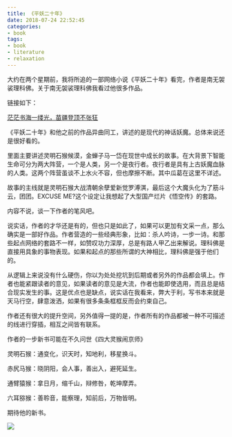 ```yaml
---
title: 《平妖二十年》
date: 2018-07-24 22:52:45
categories:
- book
tags:
- book
- literature
- relaxation
---
```

大约在两个星期前，我将所追的一部网络小说《平妖二十年》看完，作者是南无袈裟理科佛。关于南无袈裟理科佛我看过他很多作品。

链接如下：

<!-- more -->

[茫茫书海一缕光，苗疆登顶不张狂](https://benpaodewoniu.github.io/2017/06/17/book0/)

《平妖二十年》和他之前的作品异曲同工，讲述的是现代的神话妖魔。总体来说还是很好看的。

里面主要讲述灵明石猴候漠，金蝉子马一岱在现世中成长的故事。在大背景下智能生命可分为两大阵营，一个是人类，另一个是夜行者。夜行者是具有上古妖魔血脉的人类。这两个阵营虽谈不上水火不容，但也摩擦不断。其中瓜葛在这里不详述。

故事的主线就是灵明石猴大战清朝余孽爱新觉罗溥淇，最后这个大魔头化为了筋斗云，团团。EXCUSE ME?这个设定让我想起了大型国产烂片《悟空传》的套路。

内容不说，谈一下作者的笔风吧。

说实话，作者的才华还是有的，但也只是如此了，如果可以更加有文采一点，那么确实是一部好作品。作者营造的一些经典形象，比如：杀人吟诗，一步一诗。和那些起点网络的套路不一样，如赞叹功力深厚，总是有路人甲乙出来解说。理科佛是直接用具象的事物表现。如果和起点的那些所谓的大神相比，理科佛是强于他们的。

从逻辑上来说没有什么硬伤，你以为处处挖坑到后期或者另外的作品都会填上。作者也能紧跟读者的意见，如果读者的意见是大流，作者也能即使选用，而且总是结合现实发生的事。这是优点也是缺点，说实话在我看来，弊大于利，写书本来就是天马行空，肆意泼洒，如果有很多条条框框反而会约束自己。

作者还有很大的提升空间，另外值得一提的是，作者所有的作品都被一种不可描述的线进行穿插，相互之间皆有联系。

作者的一步新书可能在不久问世《四大灵猴闹京师》

灵明石猴：通变化，识天时，知地利，移星换斗。

赤尻马猴：晓阴阳，会人事，善出入，避死延生。

通臂猿猴：拿日月，缩千山，辩修咎，乾坤摩弄。

六耳猕猴：善聆音，能察理，知前后，万物皆明。

期待他的新书。

![](/images/book/8.jpg)


